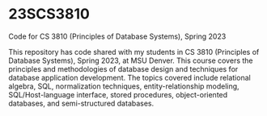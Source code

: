 # 23SCS3810

Code for CS 3810 (Principles of Database Systems), Spring 2023

This repository has code shared with my students in CS 3810 (Principles of Database Systems), Spring 2023, at MSU Denver. This course covers the principles and methodologies of database design and techniques for database application development. The topics covered include relational algebra, SQL, normalization techniques, entity-relationship modeling, SQL/Host-language interface, stored procedures, object-oriented databases, and semi-structured databases. 

